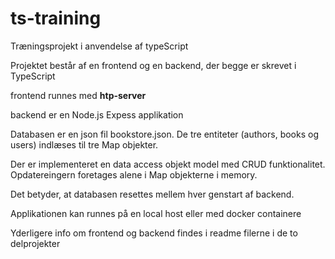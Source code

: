 # ts-training

Træningsprojekt i anvendelse af typeScript

Projektet består af en frontend og en backend, der begge er skrevet i TypeScript

frontend runnes med **htp-server**

backend er en Node.js Expess applikation

Databasen er en json fil bookstore.json. De tre entiteter (authors, books og users) indlæses til tre Map objekter.

Der er implementeret en data access objekt model med CRUD funktionalitet. Opdatereingern foretages alene i Map objekterne i memory. 

Det betyder, at databasen resettes mellem hver genstart af backend.

Applikationen kan runnes på en local host eller med docker containere

Yderligere info om frontend og backend findes i readme filerne i de to delprojekter
